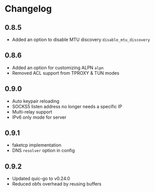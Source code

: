 # Changelog

## 0.8.5

- Added an option to disable MTU discovery `disable_mtu_discovery`

## 0.8.6

- Added an option for customizing ALPN `alpn`
- Removed ACL support from TPROXY & TUN modes

## 0.9.0

- Auto keypair reloading
- SOCKS5 listen address no longer needs a specific IP
- Multi-relay support
- IPv6 only mode for server

## 0.9.1

- faketcp implementation
- DNS `resolver` option in config

## 0.9.2

- Updated quic-go to v0.24.0
- Reduced obfs overhead by reusing buffers
